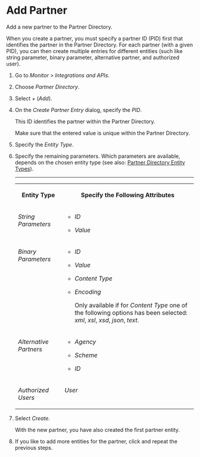 <!-- loio414b97de50954caf8027c5b31ae006f3 -->

# Add Partner

Add a new partner to the Partner Directory.



When you create a partner, you must specify a partner ID \(PID\) first that identifies the partner in the Partner Directory. For each partner \(with a given PID\), you can then create multiple entries for different entities \(such like string parameter, binary parameter, alternative partner, and authorized user\).



1.  Go to *Monitor* \> *Integrations and APIs*.

2.  Choose *Partner Directory*.
3.  Select *\+* \(*Add*\).

4.  On the *Create Partner Entry* dialog, specify the *PID*.

    This ID identifies the partner within the Partner Directory.

    Make sure that the entered value is unique within the Partner Directory.

5.  Specify the *Entity Type*.

6.  Specify the remaining parameters. Which parameters are available, depends on the chosen entity type \(see also: [Partner Directory Entity Types](partner-directory-entity-types-950f4b2.md)\).

    ****


    <table>
    <tr>
    <th valign="top">

    Entity Type
    
    </th>
    <th valign="top">

    Specify the Following Attributes
    
    </th>
    </tr>
    <tr>
    <td valign="top">
    
    *String Parameters* 
    
    </td>
    <td valign="top">
    
    -   *ID*

    -   *Value*



    
    </td>
    </tr>
    <tr>
    <td valign="top">
    
    *Binary Parameters* 
    
    </td>
    <td valign="top">
    
    -   *ID*

    -   *Value*

    -   *Content Type*

    -   *Encoding*

        Only available if for *Content Type* one of the following options has been selected: *xml*, *xsl*, *xsd*, *json*, *text*.



    
    </td>
    </tr>
    <tr>
    <td valign="top">
    
    *Alternative Partners* 
    
    </td>
    <td valign="top">
    
    -   *Agency*

    -   *Scheme*

    -   *ID*



    
    </td>
    </tr>
    <tr>
    <td valign="top">
    
    *Authorized Users* 
    
    </td>
    <td valign="top">
    
    *User* 
    
    </td>
    </tr>
    </table>
    
7.  Select *Create*.

    With the new partner, you have also created the first partner entity.

8.  If you like to add more entities for the partner, click and repeat the previous steps.


